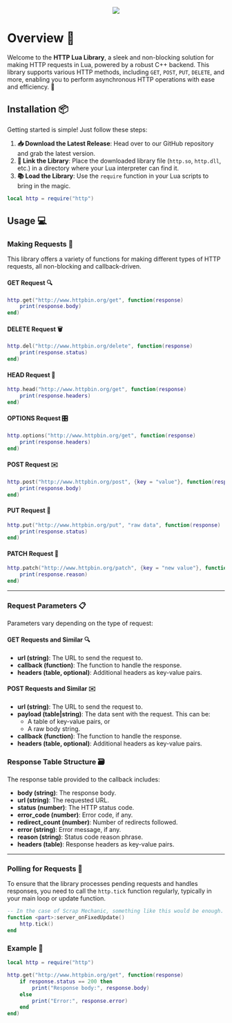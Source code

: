 <p align="center">
  <img src="https://github.com/user-attachments/assets/89664392-1fbe-4b23-a9e1-65b07fa14702"/>
</p>

# Overview 📖

Welcome to the **HTTP Lua Library**, a sleek and non-blocking solution for making HTTP requests in Lua, powered by a robust C++ backend. This library supports various HTTP methods, including `GET`, `POST`, `PUT`, `DELETE`, and more, enabling you to perform asynchronous HTTP operations with ease and efficiency. 🎉

## Installation 📦

Getting started is simple! Just follow these steps:

1. **📥 Download the Latest Release**: Head over to our GitHub repository and grab the latest version.
2. **🔗 Link the Library**: Place the downloaded library file (`http.so`, `http.dll`, etc.) in a directory where your Lua interpreter can find it.
3. **📚 Load the Library**: Use the `require` function in your Lua scripts to bring in the magic.

```lua
local http = require("http")
```

## Usage 💻

### Making Requests 🚀

This library offers a variety of functions for making different types of HTTP requests, all non-blocking and callback-driven.

#### GET Request 🔍

```lua
http.get("http://www.httpbin.org/get", function(response)
    print(response.body)
end)
```

#### DELETE Request 🗑️

```lua
http.del("http://www.httpbin.org/delete", function(response)
    print(response.status)
end)
```

#### HEAD Request 🧾

```lua
http.head("http://www.httpbin.org/get", function(response)
    print(response.headers)
end)
```

#### OPTIONS Request 🎛️

```lua
http.options("http://www.httpbin.org/get", function(response)
    print(response.headers)
end)
```

#### POST Request ✉️

```lua
http.post("http://www.httpbin.org/post", {key = "value"}, function(response)
    print(response.body)
end)
```

#### PUT Request 📝

```lua
http.put("http://www.httpbin.org/put", "raw data", function(response)
    print(response.status)
end)
```

#### PATCH Request 🔧

```lua
http.patch("http://www.httpbin.org/patch", {key = "new value"}, function(response)
    print(response.reason)
end)
```

---

### Request Parameters 📋

Parameters vary depending on the type of request:

#### GET Requests and Similar 🔍

- **url (string)**: The URL to send the request to.
- **callback (function)**: The function to handle the response.
- **headers (table, optional)**: Additional headers as key-value pairs.

#### POST Requests and Similar ✉️

- **url (string)**: The URL to send the request to.
- **payload (table|string)**: The data sent with the request. This can be:
  - A table of key-value pairs, or
  - A raw body string.
- **callback (function)**: The function to handle the response.
- **headers (table, optional)**: Additional headers as key-value pairs.

### Response Table Structure 🗃️

The response table provided to the callback includes:

- **body (string)**: The response body.
- **url (string)**: The requested URL.
- **status (number)**: The HTTP status code.
- **error_code (number)**: Error code, if any.
- **redirect_count (number)**: Number of redirects followed.
- **error (string)**: Error message, if any.
- **reason (string)**: Status code reason phrase.
- **headers (table)**: Response headers as key-value pairs.

---

### Polling for Requests 🔄

To ensure that the library processes pending requests and handles responses, you need to call the `http.tick` function regularly, typically in your main loop or update function.

```lua
-- In the case of Scrap Mechanic, something like this would be enough.
function <part>:server_onFixedUpdate()
    http.tick()
end
```

### Example 📘

```lua
local http = require("http")

http.get("http://www.httpbin.org/get", function(response)
    if response.status == 200 then
        print("Response body:", response.body)
    else
        print("Error:", response.error)
    end
end)
```
